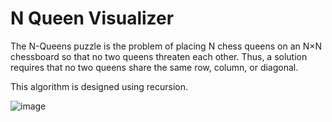 # N Queen Visualizer
The N-Queens puzzle is the problem of placing N chess queens on an N×N chessboard so that no two queens threaten each other. Thus, a solution requires that no two queens share the same row, column, or diagonal.

This algorithm is designed using recursion.

![image](https://user-images.githubusercontent.com/120575887/207646312-2cb216ba-2b3a-4b72-bff4-4783f61c4a09.png)

